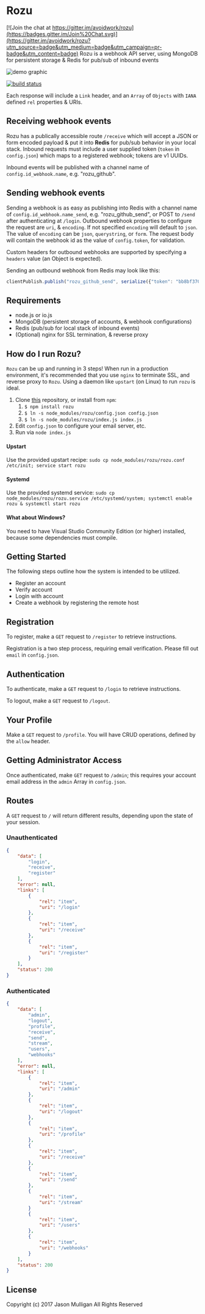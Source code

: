 # Rozu

[![Join the chat at https://gitter.im/avoidwork/rozu](https://badges.gitter.im/Join%20Chat.svg)](https://gitter.im/avoidwork/rozu?utm_source=badge&utm_medium=badge&utm_campaign=pr-badge&utm_content=badge)
Rozu is a webhook API server, using MongoDB for persistent storage & Redis for pub/sub of inbound events

![demo graphic](https://cldup.com/yCd_d6AL58.png "rozu demo")

[![build status](https://secure.travis-ci.org/avoidwork/rozu.svg)](http://travis-ci.org/avoidwork/rozu)

Each response will include a `Link` header, and an `Array` of `Objects` with `IANA` defined `rel` properties & URIs.

## Receiving webhook events
Rozu has a publically accessible route `/receive` which will accept a JSON or form encoded payload & put it into **Redis**
for pub/sub behavior in your local stack. Inbound requests must include a user supplied token (`token` in `config.json`)
which maps to a registered webhook; tokens are v1 UUIDs.

Inbound events will be published with a channel name of `config.id_webhook.name`, e.g. "rozu_github".

## Sending webhook events
Sending a webhook is as easy as publishing into Redis with a channel name of `config.id_webhook.name_send`,
e.g. "rozu_github_send", or POST to `/send` after authenticating at `/login`. Outbound webhook properties to configure
the request are `uri`, & `encoding`. If not specified `encoding` will default to `json`. The value of `encoding` can be
`json`, `querystring`, or `form`. The request body will contain the webhook id as the value of `config.token`, for
validation.

Custom headers for outbound webhooks are supported by specifying a `headers` value (an Object is expected).

Sending an outbound webhook from Redis may look like this:

```javascript
clientPublish.publish("rozu_github_send", serialize({"token": "bb8bf370-0a54-11e5-9c1d-9389475d0a28", "message": "Hello World!"}));
```

## Requirements
- node.js or io.js
- MongoDB (persistent storage of accounts, & webhook configurations)
- Redis (pub/sub for local stack of inbound events)
- (Optional) nginx for SSL termination, & reverse proxy

## How do I run Rozu?
`Rozu` can be up and running in 3 steps! When run in a production environment, it's recommended that you use `nginx`
to terminate SSL, and reverse proxy to `Rozu`. Using a daemon like `upstart` (on Linux) to run `rozu` is ideal.

1.  Clone [this](https://github.com/avoidwork/rozu) repository, or install from `npm`:
    1.  `$ npm install rozu`
    2.  `$ ln -s node_modules/rozu/config.json config.json`
    3.  `$ ln -s node_modules/rozu/index.js index.js`
2.  Edit `config.json` to configure your email server, etc.
3.  Run via `node index.js`

#### Upstart
Use the provided upstart recipe: `sudo cp node_modules/rozu/rozu.conf /etc/init; service start rozu`

#### Systemd
Use the provided systemd service: `sudo cp node_modules/rozu/rozu.service /etc/systemd/system; systemctl enable rozu & systemctl start rozu`

#### What about Windows?
You need to have Visual Studio Community Edition (or higher) installed, because some dependencies must compile.

## Getting Started
The following steps outline how the system is intended to be utilized.

- Register an account
- Verify account
- Login with account
- Create a webhook by registering the remote host


## Registration
To register, make a `GET` request to `/register` to retrieve instructions.

Registration is a two step process, requiring email verification. Please fill out `email` in `config.json`.

## Authentication
To authenticate, make a `GET` request to `/login` to retrieve instructions.

To logout, make a `GET` request to `/logout`.

## Your Profile
Make a `GET` request to `/profile`. You will have CRUD operations, defined by the `allow` header.

## Getting Administrator Access
Once authenticated, make `GET` request to `/admin`; this requires your account email address in the `admin` Array in `config.json`.

## Routes
A `GET` request to `/` will return different results, depending upon the state of your session.

### Unauthenticated

```json
{
	"data": [
		"login",
		"receive",
		"register"
	],
	"error": null,
	"links": [
		{
			"rel": "item",
			"uri": "/login"
		},
		{
			"rel": "item",
			"uri": "/receive"
		},
		{
			"rel": "item",
			"uri": "/register"
		}
	],
	"status": 200
}
```

### Authenticated

```json
{
	"data": [
		"admin",
		"logout",
		"profile",
		"receive",
		"send",
		"stream",
		"users",
		"webhooks"
	],
	"error": null,
	"links": [
		{
			"rel": "item",
			"uri": "/admin"
		},
		{
			"rel": "item",
			"uri": "/logout"
		},
		{
			"rel": "item",
			"uri": "/profile"
		},
		{
			"rel": "item",
			"uri": "/receive"
		},
		{
			"rel": "item",
			"uri": "/send"
		},
		{
			"rel": "item",
			"uri": "/stream"
		}
		{
			"rel": "item",
			"uri": "/users"
		},
		{
			"rel": "item",
			"uri": "/webhooks"
		}
	],
	"status": 200
}
```

## License
Copyright (c) 2017 Jason Mulligan
All Rights Reserved

